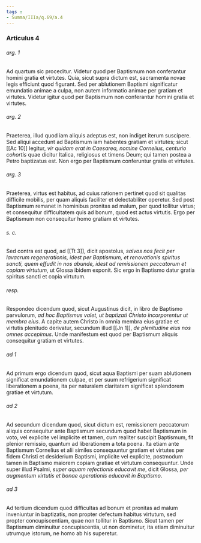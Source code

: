 ```yaml
---
tags : 
- Summa/IIIa/q.69/a.4
---
```


### Articulus 4

###### arg. 1
Ad quartum sic proceditur. Videtur quod per Baptismum non conferantur homini gratia et virtutes. Quia, sicut supra dictum est, sacramenta novae legis efficiunt quod figurant. Sed per ablutionem Baptismi significatur emundatio animae a culpa, non autem informatio animae per gratiam et virtutes. Videtur igitur quod per Baptismum non conferantur homini gratia et virtutes.

###### arg. 2
Praeterea, illud quod iam aliquis adeptus est, non indiget iterum suscipere. Sed aliqui accedunt ad Baptismum iam habentes gratiam et virtutes; sicut [[Ac 10]] legitur, *vir quidam erat in Caesarea, nomine Cornelius, centurio cohortis* quae dicitur Italica, religiosus et timens Deum; qui tamen postea a Petro baptizatus est. Non ergo per Baptismum conferuntur gratia et virtutes.

###### arg. 3
Praeterea, virtus est habitus, ad cuius rationem pertinet quod sit qualitas difficile mobilis, per quam aliquis faciliter et delectabiliter operetur. Sed post Baptismum remanet in hominibus pronitas ad malum, per quod tollitur virtus; et consequitur difficultatem quis ad bonum, quod est actus virtutis. Ergo per Baptismum non consequitur homo gratiam et virtutes.

###### s. c.
Sed contra est quod, ad [[Tt 3]], dicit apostolus, *salvos nos fecit per lavacrum regenerationis, idest per Baptismum, et renovationis spiritus sancti, quem effudit in nos abunde, idest ad remissionem peccatorum et copiam virtutum*, ut Glossa ibidem exponit. Sic ergo in Baptismo datur gratia spiritus sancti et copia virtutum.

###### resp.
Respondeo dicendum quod, sicut Augustinus dicit, in libro de Baptismo parvulorum, *ad hoc Baptismus valet, ut baptizati Christo incorporentur ut membra eius*. A capite autem Christo in omnia membra eius gratiae et virtutis plenitudo derivatur, secundum illud [[Jn 1]], *de plenitudine eius nos omnes accepimus*. Unde manifestum est quod per Baptismum aliquis consequitur gratiam et virtutes.

###### ad 1
Ad primum ergo dicendum quod, sicut aqua Baptismi per suam ablutionem significat emundationem culpae, et per suum refrigerium significat liberationem a poena, ita per naturalem claritatem significat splendorem gratiae et virtutum.

###### ad 2
Ad secundum dicendum quod, sicut dictum est, remissionem peccatorum aliquis consequitur ante Baptismum secundum quod habet Baptismum in voto, vel explicite vel implicite et tamen, cum realiter suscipit Baptismum, fit plenior remissio, quantum ad liberationem a tota poena. Ita etiam ante Baptismum Cornelius et alii similes consequuntur gratiam et virtutes per fidem Christi et desiderium Baptismi, implicite vel explicite, postmodum tamen in Baptismo maiorem copiam gratiae et virtutum consequuntur. Unde super illud Psalmi, *super aquam refectionis educavit me*, dicit Glossa, *per augmentum virtutis et bonae operationis educavit in Baptismo*.

###### ad 3
Ad tertium dicendum quod difficultas ad bonum et pronitas ad malum inveniuntur in baptizatis, non propter defectum habitus virtutum, sed propter concupiscentiam, quae non tollitur in Baptismo. Sicut tamen per Baptismum diminuitur concupiscentia, ut non dominetur, ita etiam diminuitur utrumque istorum, ne homo ab his superetur.

